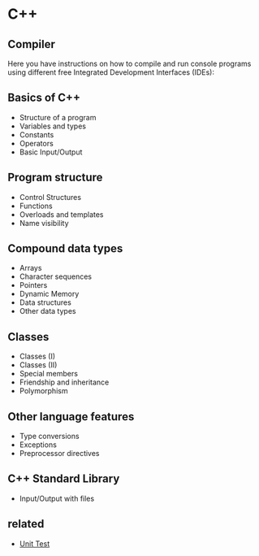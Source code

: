 # C++

## Compiler

Here you have instructions on how to compile and run console programs using different free Integrated Development Interfaces (IDEs):


## Basics of C++
* Structure of a program
* Variables and types
* Constants
* Operators
* Basic Input/Output

## Program structure
* Control Structures
* Functions
* Overloads and templates
* Name visibility

## Compound data types
* Arrays
* Character sequences
* Pointers
* Dynamic Memory
* Data structures
* Other data types

## Classes
* Classes (I)
* Classes (II)
* Special members
* Friendship and inheritance
* Polymorphism

## Other language features
* Type conversions
* Exceptions
* Preprocessor directives

## C++ Standard Library
* Input/Output with files

## related
* [Unit Test](/mib/cpp/test)
